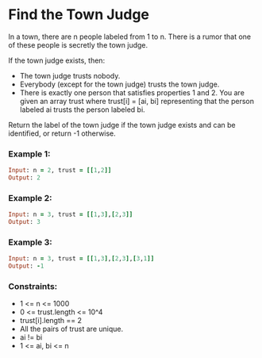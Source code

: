 # Find the Town Judge

In a town, there are n people labeled from 1 to n. There is a rumor that one of these people is secretly the town judge.

If the town judge exists, then:

- The town judge trusts nobody.
- Everybody (except for the town judge) trusts the town judge.
- There is exactly one person that satisfies properties 1 and 2.
You are given an array trust where trust[i] = [ai, bi] representing that the person labeled ai trusts the person labeled bi.

Return the label of the town judge if the town judge exists and can be identified, or return -1 otherwise.

### Example 1:
```ruby
Input: n = 2, trust = [[1,2]]
Output: 2
```
### Example 2:
```ruby
Input: n = 3, trust = [[1,3],[2,3]]
Output: 3
```
### Example 3:
```ruby
Input: n = 3, trust = [[1,3],[2,3],[3,1]]
Output: -1
```
### Constraints:

- 1 <= n <= 1000
- 0 <= trust.length <= 10^4
- trust[i].length == 2
- All the pairs of trust are unique.
- ai != bi
- 1 <= ai, bi <= n